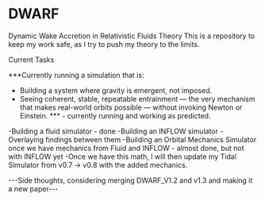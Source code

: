 # DWARF
Dynamic Wake Accretion in Relativistic Fluids Theory
This is a repository to keep my work safe, as I try to push my theory to the limits.

Current Tasks

***Currently running a simulation that is:
 - Building a system where gravity is emergent, not imposed.
 - Seeing coherent, stable, repeatable entrainment — the very mechanism that makes real-world orbits possible — without invoking Newton or Einstein. *** - currently running and working as predicted.





-Building a fluid simulator - done
-Building an INFLOW simulator
-Overlaying findings between them
-Building an Orbital Mechanics Simulator once we have mechanics from Fluid and INFLOW - almost done, but not with INFLOW yet
-Once we have this math, I will  then update my Tidal Simulator from v0.7 -> v0.8 with the added mechanics.

---Side thoughts, considering merging DWARF_V1.2 and v1.3 and making it a new paper---
